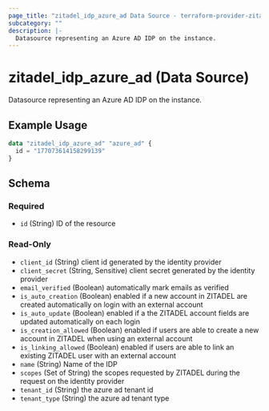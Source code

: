 ```yaml
---
page_title: "zitadel_idp_azure_ad Data Source - terraform-provider-zitadel"
subcategory: ""
description: |-
  Datasource representing an Azure AD IDP on the instance.
---
```


# zitadel_idp_azure_ad (Data Source)

Datasource representing an Azure AD IDP on the instance.

## Example Usage

```terraform
data "zitadel_idp_azure_ad" "azure_ad" {
  id = "177073614158299139"
}
```

<!-- schema generated by tfplugindocs -->
## Schema

### Required

- `id` (String) ID of the resource

### Read-Only

- `client_id` (String) client id generated by the identity provider
- `client_secret` (String, Sensitive) client secret generated by the identity provider
- `email_verified` (Boolean) automatically mark emails as verified
- `is_auto_creation` (Boolean) enabled if a new account in ZITADEL are created automatically on login with an external account
- `is_auto_update` (Boolean) enabled if a the ZITADEL account fields are updated automatically on each login
- `is_creation_allowed` (Boolean) enabled if users are able to create a new account in ZITADEL when using an external account
- `is_linking_allowed` (Boolean) enabled if users are able to link an existing ZITADEL user with an external account
- `name` (String) Name of the IDP
- `scopes` (Set of String) the scopes requested by ZITADEL during the request on the identity provider
- `tenant_id` (String) the azure ad tenant id
- `tenant_type` (String) the azure ad tenant type
